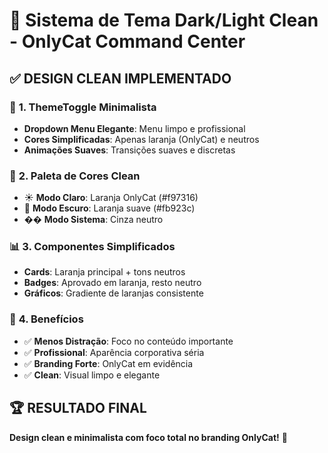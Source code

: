 # 🎨 Sistema de Tema Dark/Light Clean - OnlyCat Command Center

## ✅ **DESIGN CLEAN IMPLEMENTADO**

### 🔄 **1. ThemeToggle Minimalista**
- **Dropdown Menu Elegante**: Menu limpo e profissional
- **Cores Simplificadas**: Apenas laranja (OnlyCat) e neutros
- **Animações Suaves**: Transições suaves e discretas

### 🎨 **2. Paleta de Cores Clean**
- ☀️ **Modo Claro**: Laranja OnlyCat (#f97316)
- 🌙 **Modo Escuro**: Laranja suave (#fb923c) 
- �� **Modo Sistema**: Cinza neutro

### 📊 **3. Componentes Simplificados**
- **Cards**: Laranja principal + tons neutros
- **Badges**: Aprovado em laranja, resto neutro
- **Gráficos**: Gradiente de laranjas consistente

### 🎯 **4. Benefícios**
- ✅ **Menos Distração**: Foco no conteúdo importante
- ✅ **Profissional**: Aparência corporativa séria
- ✅ **Branding Forte**: OnlyCat em evidência
- ✅ **Clean**: Visual limpo e elegante

## 🏆 **RESULTADO FINAL**
**Design clean e minimalista com foco total no branding OnlyCat!** 🎉
